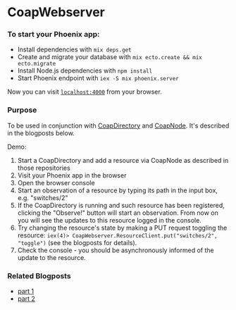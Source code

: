 # CoapWebserver

### To start your Phoenix app:

  * Install dependencies with `mix deps.get`
  * Create and migrate your database with `mix ecto.create && mix ecto.migrate`
  * Install Node.js dependencies with `npm install`
  * Start Phoenix endpoint with `iex -S mix phoenix.server`

Now you can visit [`localhost:4000`](http://localhost:4000) from your browser.


### Purpose

To be used in conjunction with [CoapDirectory](https://github.com/mskv/coap_directory) and [CoapNode](https://github.com/mskv/coap_node). It's described in the blogposts below.

Demo:
  1. Start a CoapDirectory and add a resource via CoapNode as described in those repositories
  2. Visit your Phoenix app in the browser
  3. Open the browser console
  4. Start an observation of a resource by typing its path in the input box, e.g. "switches/2"
  5. If the CoapDirectory is running and such resource has been registered, clicking the "Observe!" button will start an observation. From now on you will see the updates to this resource logged in the console.
  6. Try changing the resource's state by making a PUT request toggling the resource: `iex(4)> CoapWebserver.ResourceClient.put("switches/2", "toggle")` (see the blogposts for details).
  7. Check the console - you should be asynchronously informed of the update to the resource.


### Related Blogposts
  - [part 1](http://monterail.com/blog/2016/iot-with-elixir-and-coap-part-1-example-on-how-to-easily-prototype-and-build-an-iot-platform/)
  - [part 2](http://monterail.com/blog/2016/iot-with-elixir-and-coap-part-2-example-on-how-to-easily-prototype-and-build-an-iot-platform/)

